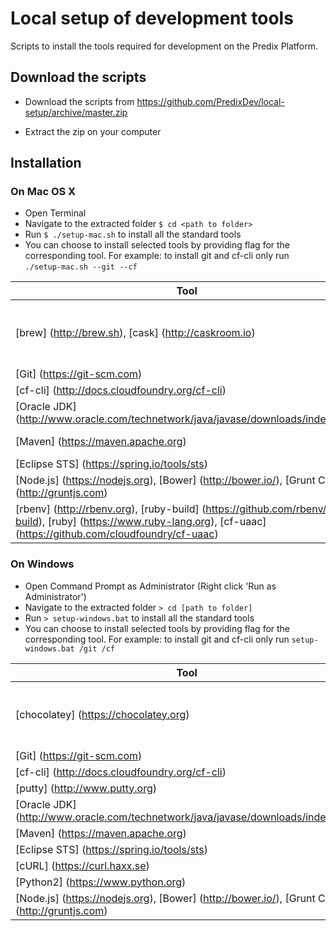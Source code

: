# Local setup of development tools

Scripts to install the tools required for development on the Predix Platform.

## Download the scripts

* Download the scripts from https://github.com/PredixDev/local-setup/archive/master.zip

* Extract the zip on your computer

## Installation

### On Mac OS X

* Open Terminal
* Navigate to the extracted folder `$ cd <path to folder>`
* Run `$ ./setup-mac.sh` to install all the standard tools
* You can choose to install selected tools by providing flag for the corresponding tool. For example: to install git and cf-cli only run `./setup-mac.sh --git --cf`

Tool | Flag | Notes
--- | --- | ---
[brew] (http://brew.sh), [cask] (http://caskroom.io) | | Required to manage the installation of tools
[Git] (https://git-scm.com) | --git |
[cf-cli] (http://docs.cloudfoundry.org/cf-cli) | --cf |
[Oracle JDK] (http://www.oracle.com/technetwork/java/javase/downloads/index.html) | --jdk |
[Maven] (https://maven.apache.org) | --maven |
[Eclipse STS] (https://spring.io/tools/sts) | --sts |
[Node.js] (https://nodejs.org), [Bower] (http://bower.io/), [Grunt CLI] (http://gruntjs.com) | --nodejs |
[rbenv] (http://rbenv.org), [ruby-build] (https://github.com/rbenv/ruby-build), [ruby] (https://www.ruby-lang.org), [cf-uaac] (https://github.com/cloudfoundry/cf-uaac) | --uaac | This is not installed by default

### On Windows
* Open Command Prompt as Administrator (Right click 'Run as Administrator')
* Navigate to the extracted folder `> cd [path to folder]`
* Run `> setup-windows.bat` to install all the standard tools
* You can choose to install selected tools by providing flag for the corresponding tool. For example: to install git and cf-cli only run `setup-windows.bat /git /cf`

Tool | Flag | Notes
--- | --- | ---
[chocolatey] (https://chocolatey.org) | | Required to manage the installation of tools
[Git] (https://git-scm.com) | /git |
[cf-cli] (http://docs.cloudfoundry.org/cf-cli) | /cf |
[putty] (http://www.putty.org) | /putty |
[Oracle JDK] (http://www.oracle.com/technetwork/java/javase/downloads/index.html) | /jdk |
[Maven] (https://maven.apache.org) | /maven |
[Eclipse STS] (https://spring.io/tools/sts) | /sts |
[cURL] (https://curl.haxx.se) | /curl |
[Python2] (https://www.python.org) | /python2 |
[Node.js] (https://nodejs.org), [Bower] (http://bower.io/), [Grunt CLI] (http://gruntjs.com) | /nodejs |
